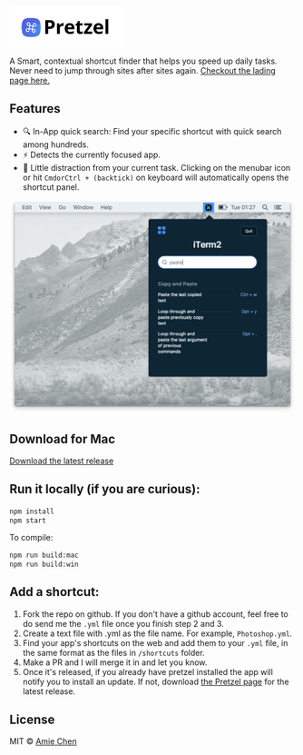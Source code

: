 <p align="left">
  <a href="https://www.amie-chen.com/pretzel/" target="_blank">
    <img alt="Parcel" src="./screenshot/logo.png" width="200">
  </a>
</p>

A Smart, contextual shortcut finder that helps you speed up daily tasks. Never need to jump through sites after sites again. [Checkout the lading page here.](https://www-amie-chen.com/pretzel)

## Features

* 🔍 In-App quick search: Find your specific shortcut with quick search among hundreds.
* ⚡ Detects the currently focused app.
* 🐠 Little distraction from your current task. Clicking on the menubar icon or hit `CmdorCtrl + (backtick)` on keyboard will automatically opens the shortcut panel.

![app-screen-shot](./screenshot/app-screen.png)

## Download for Mac

[Download the latest release](https://github.com/amiechen/pretzel/releases/tag/v0.5.0)

## Run it locally (if you are curious):

```
npm install
npm start
```

To compile:

```
npm run build:mac
npm run build:win
```

## Add a shortcut:

1.  Fork the repo on github. If you don't have a github account, feel free to do send me the `.yml` file once you finish step 2 and 3.
2.  Create a text file with <your-app-name>.yml as the file name. For example, `Photoshop.yml`.
3.  Find your app's shortcuts on the web and add them to your `.yml` file, in the same format as the files in `/shortcuts` folder.
4.  Make a PR and I will merge it in and let you know.
5.  Once it's released, if you already have pretzel installed the app will notify you to install an update. If not, download [the Pretzel page]() for the latest release.

## License

MIT © [Amie Chen](https://amie-chen.com)
